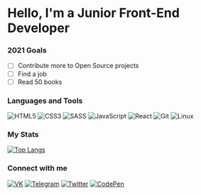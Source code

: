 # Hello, I'm a Junior Front-End Developer

### 2021 Goals
- [ ] Contribute more to Open Source projects
- [ ] Find a job
- [ ] Read 50 books

### Languages and Tools
![HTML5](https://img.shields.io/badge/-HTML5-24292e?style=for-the-badge&logo=HTML5 "HTML5")
![CSS3](https://img.shields.io/badge/-CSS3-24292e?style=for-the-badge&logo=CSS3 "CSS3")
![SASS](https://img.shields.io/badge/-SASS-24292e?style=for-the-badge&logo=SASS "SASS")
![JavaScript](https://img.shields.io/badge/-JavaScript-24292e?style=for-the-badge&logo=JavaScript "JavaScript")
![React](https://img.shields.io/badge/-React-24292e?style=for-the-badge&logo=React "React")
![Git](https://img.shields.io/badge/-Git-24292e?style=for-the-badge&logo=Git "Git")
![Linux](https://img.shields.io/badge/-Linux-24292e?style=for-the-badge&logo=Linux "Linux")

### My Stats
[![Top Langs](https://github-readme-stats.vercel.app/api/top-langs/?username=ramatov-zulfikor&layout=compact)](https://github.com/anuraghazra/github-readme-stats)

### Connect with me
[![VK](https://img.shields.io/badge/-VKontakte-24292e?style=for-the-badge&logo=VK "VK")](https://vk.com/lleon_k)
[![Telegram](https://img.shields.io/badge/-Telegram-24292e?style=for-the-badge&logo=Telegram "Telegram")](https://t.me/RamatovZulfikor)
[![Twitter](https://img.shields.io/badge/-Twitter-24292e?style=for-the-badge&logo=Twitter "Twitter")](https://twitter.com/Lleon_K)
[![CodePen](https://img.shields.io/badge/-CodePen-24292e?style=for-the-badge&logo=CodePen "CodePen")](https://codepen.io/Lleon)
